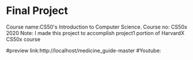 # Final Project

Course name:CS50's Introduction to Computer Science.
Course no: CS50x 2020
Note: I made this project to accomplish project1 portion of HarvardX CS50x course

#preview link:http://localhost/medicine_guide-master
#Youtube:


